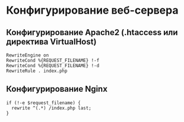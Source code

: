 Конфигурирование веб-сервера
============================

Конфигурирование Apache2 (.htaccess или директива VirtualHost)
--------------------------------------------------------------
````
RewriteEngine on
RewriteCond %{REQUEST_FILENAME} !-f
RewriteCond %{REQUEST_FILENAME} !-d
RewriteRule . index.php
````

Конфигурирование Nginx
----------------------
````
if (!-e $request_filename) {
  rewrite ^(.*) /index.php last;
}
````